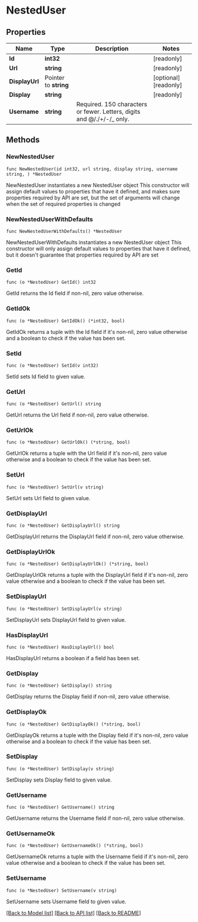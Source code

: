 # NestedUser

## Properties

Name | Type | Description | Notes
------------ | ------------- | ------------- | -------------
**Id** | **int32** |  | [readonly] 
**Url** | **string** |  | [readonly] 
**DisplayUrl** | Pointer to **string** |  | [optional] [readonly] 
**Display** | **string** |  | [readonly] 
**Username** | **string** | Required. 150 characters or fewer. Letters, digits and @/./+/-/_ only. | 

## Methods

### NewNestedUser

`func NewNestedUser(id int32, url string, display string, username string, ) *NestedUser`

NewNestedUser instantiates a new NestedUser object
This constructor will assign default values to properties that have it defined,
and makes sure properties required by API are set, but the set of arguments
will change when the set of required properties is changed

### NewNestedUserWithDefaults

`func NewNestedUserWithDefaults() *NestedUser`

NewNestedUserWithDefaults instantiates a new NestedUser object
This constructor will only assign default values to properties that have it defined,
but it doesn't guarantee that properties required by API are set

### GetId

`func (o *NestedUser) GetId() int32`

GetId returns the Id field if non-nil, zero value otherwise.

### GetIdOk

`func (o *NestedUser) GetIdOk() (*int32, bool)`

GetIdOk returns a tuple with the Id field if it's non-nil, zero value otherwise
and a boolean to check if the value has been set.

### SetId

`func (o *NestedUser) SetId(v int32)`

SetId sets Id field to given value.


### GetUrl

`func (o *NestedUser) GetUrl() string`

GetUrl returns the Url field if non-nil, zero value otherwise.

### GetUrlOk

`func (o *NestedUser) GetUrlOk() (*string, bool)`

GetUrlOk returns a tuple with the Url field if it's non-nil, zero value otherwise
and a boolean to check if the value has been set.

### SetUrl

`func (o *NestedUser) SetUrl(v string)`

SetUrl sets Url field to given value.


### GetDisplayUrl

`func (o *NestedUser) GetDisplayUrl() string`

GetDisplayUrl returns the DisplayUrl field if non-nil, zero value otherwise.

### GetDisplayUrlOk

`func (o *NestedUser) GetDisplayUrlOk() (*string, bool)`

GetDisplayUrlOk returns a tuple with the DisplayUrl field if it's non-nil, zero value otherwise
and a boolean to check if the value has been set.

### SetDisplayUrl

`func (o *NestedUser) SetDisplayUrl(v string)`

SetDisplayUrl sets DisplayUrl field to given value.

### HasDisplayUrl

`func (o *NestedUser) HasDisplayUrl() bool`

HasDisplayUrl returns a boolean if a field has been set.

### GetDisplay

`func (o *NestedUser) GetDisplay() string`

GetDisplay returns the Display field if non-nil, zero value otherwise.

### GetDisplayOk

`func (o *NestedUser) GetDisplayOk() (*string, bool)`

GetDisplayOk returns a tuple with the Display field if it's non-nil, zero value otherwise
and a boolean to check if the value has been set.

### SetDisplay

`func (o *NestedUser) SetDisplay(v string)`

SetDisplay sets Display field to given value.


### GetUsername

`func (o *NestedUser) GetUsername() string`

GetUsername returns the Username field if non-nil, zero value otherwise.

### GetUsernameOk

`func (o *NestedUser) GetUsernameOk() (*string, bool)`

GetUsernameOk returns a tuple with the Username field if it's non-nil, zero value otherwise
and a boolean to check if the value has been set.

### SetUsername

`func (o *NestedUser) SetUsername(v string)`

SetUsername sets Username field to given value.



[[Back to Model list]](../README.md#documentation-for-models) [[Back to API list]](../README.md#documentation-for-api-endpoints) [[Back to README]](../README.md)


